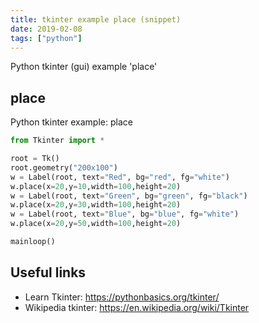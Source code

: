 ```yaml
---
title: tkinter example place (snippet)
date: 2019-02-08
tags: ["python"]
---
```

Python tkinter (gui) example 'place'


## place

Python tkinter example: place

```python
from Tkinter import *

root = Tk()
root.geometry("200x100")
w = Label(root, text="Red", bg="red", fg="white")
w.place(x=20,y=10,width=100,height=20)
w = Label(root, text="Green", bg="green", fg="black")
w.place(x=20,y=30,width=100,height=20)
w = Label(root, text="Blue", bg="blue", fg="white")
w.place(x=20,y=50,width=100,height=20)

mainloop()


```

## Useful links

- Learn Tkinter: https://pythonbasics.org/tkinter/
- Wikipedia tkinter: https://en.wikipedia.org/wiki/Tkinter
